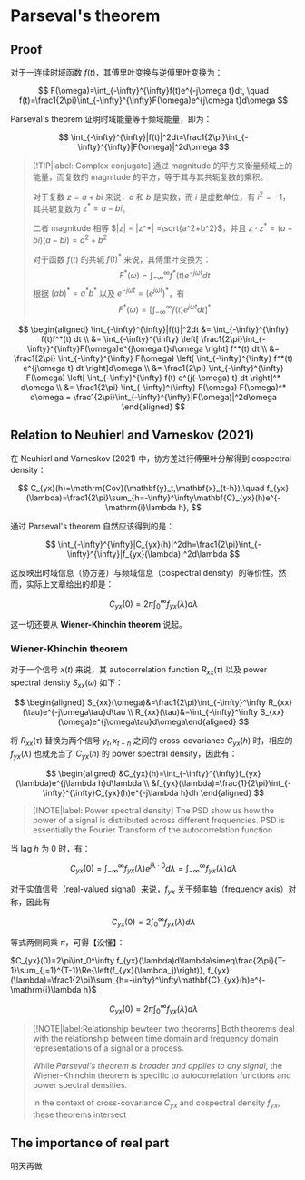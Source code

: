# Parseval's theorem

## Proof 

对于一连续时域函数 $f(t)$，其傅里叶变换与逆傅里叶变换为：

$$
F(\omega)=\int_{-\infty}^{\infty}f(t)e^{-j\omega t}dt, \quad f(t)=\frac1{2\pi}\int_{-\infty}^{\infty}F(\omega)e^{j\omega t}d\omega 
$$

Parseval's theorem 证明时域能量等于频域能量，即为：

$$
\int_{-\infty}^{\infty}|f(t)|^2dt=\frac1{2\pi}\int_{-\infty}^{\infty}|F(\omega)|^2d\omega  
$$

> [!TIP|label: Complex conjugate]
> 通过 magnitude 的平方来衡量频域上的能量，而复数的 magnitude 的平方，等于其与其共轭复数的乘积。
> 
> 对于复数 $z = a+bi$ 来说，$a$ 和 $b$ 是实数，而 $i$ 是虚数单位，有 $i^2 = -1$，其共轭复数为 $z^* = a - bi$。
>
> 二者 magnitude 相等 $|z| = |z^*| =\sqrt{a^2+b^2}$，并且 $z\cdot z^*=(a+bi)(a-bi)=a^2+b^2$
>
> 对于函数 $f(t)$ 的共轭 $f(t)^*$ 来说，其傅里叶变换为：
$$
F^*(\omega)=\int_{-\infty}^\infty f^*(t)e^{-j\omega t}dt
$$
> 根据 $(ab)^* = a^* b^*$ 以及 $e^{-j\omega t}=(e^{j\omega t})^*$，有
$$
F^*(\omega)=\left[\int_{-\infty}^\infty f(t)e^{j\omega t}dt\right]^*
$$
> 

$$
\begin{aligned}
    \int_{-\infty}^{\infty}|f(t)|^2dt &= \int_{-\infty}^{\infty} f(t)f^*(t) dt \\
    &= \int_{-\infty}^{\infty} \left[ \frac1{2\pi}\int_{-\infty}^{\infty}F(\omega)e^{j\omega t}d\omega   \right] f^*(t) dt \\
    &= \frac1{2\pi} \int_{-\infty}^{\infty} F(\omega) \left[ \int_{-\infty}^{\infty} f^*(t)  e^{j\omega t} dt \right]d\omega \\
    &= \frac1{2\pi} \int_{-\infty}^{\infty} F(\omega) \left[ \int_{-\infty}^{\infty} f(t)  e^{j(-\omega) t} dt \right]^* d\omega \\
    &= \frac1{2\pi} \int_{-\infty}^{\infty} F(\omega) F(\omega)^* d\omega =  \frac1{2\pi}\int_{-\infty}^{\infty}|F(\omega)|^2d\omega  
\end{aligned}
$$

## Relation to Neuhierl and Varneskov (2021)



在 Neuhierl and Varneskov (2021) 中，协方差进行傅里叶分解得到 cospectral density：

$$
C_{yx}(h)=\mathrm{Cov}(\mathbf{y}_t,\mathbf{x}_{t-h}),\quad f_{yx}(\lambda)=\frac1{2\pi}\sum_{h=-\infty}^\infty\mathbf{C}_{yx}(h)e^{-\mathrm{i}\lambda h},
$$



通过 Parseval's theorem 自然应该得到的是：

$$
\int_{-\infty}^{\infty}|C_{yx}(h)|^2dh=\frac1{2\pi}\int_{-\infty}^{\infty}|f_{yx}(\lambda)|^2d\lambda
$$

这反映出时域信息（协方差）与频域信息（cospectral density）的等价性。然而，实际上文章给出的却是：

$$
C_{yx}(0)=2\pi\int_0^\infty f_{yx}(\lambda)d\lambda
$$

这一切还要从 **Wiener-Khinchin theorem** 说起。

### Wiener-Khinchin theorem

对于一个信号 $x(t)$ 来说，其 autocorrelation function $R_{xx}(\tau)$ 以及 power spectral density $S_{xx}(\omega)$ 如下：

$$
\begin{aligned}
S_{xx}(\omega)&=\frac1{2\pi}\int_{-\infty}^\infty R_{xx}(\tau)e^{-j\omega\tau}d\tau \\
R_{xx}(\tau)&=\int_{-\infty}^\infty S_{xx}(\omega)e^{j\omega\tau}d\omega\end{aligned}
$$

将 $R_{xx}(\tau)$ 替换为两个信号 $y_t, x_{t-h}$ 之间的 cross-covariance $C_{yx}(h)$ 时，相应的 $f_{yx}(\lambda)$ 也就充当了 $C_{yx}(h)$ 的 power spectral density，因此有：

$$
\begin{aligned}
&C_{yx}(h)=\int_{-\infty}^{\infty}f_{yx}(\lambda)e^{j\lambda h}d\lambda  \\
&f_{yx}(\lambda)=\frac{1}{2\pi}\int_{-\infty}^{\infty}C_{yx}(h)e^{-j\lambda h}dh
\end{aligned}
$$

> [!NOTE|label: Power spectral density]
> The PSD show us how the power of a signal is distributed across different frequencies. PSD is essentially the Fourier Transform of the autocorrelation function


当 lag $h$ 为 0 时，有：

$$
C_{yx}(0)=\int_{-\infty}^{\infty}f_{yx}(\lambda)e^{j\lambda\cdot0}d\lambda  = \int_{-\infty}^{\infty}f_{yx}(\lambda)d\lambda
$$

对于实值信号（real-valued signal）来说，$f_{yx}$ 关于频率轴（frequency axis）对称，因此有

$$
C_{yx}(0)=2\int_{0}^{\infty}f_{yx}(\lambda)d\lambda
$$

等式两侧同乘 $\pi$，可得【没懂】：

$C_{yx}(0)=2\pi\int_0^\infty f_{yx}(\lambda)d\lambda\simeq\frac{2\pi}{T-1}\sum_{j=1}^{T-1}\Re{\left(f_{yx}(\lambda_j)\right)}, f_{yx}(\lambda)=\frac1{2\pi}\sum_{h=-\infty}^\infty\mathbf{C}_{yx}(h)e^{-\mathrm{i}\lambda h}$

$$
C_{yx}(0)=2\pi\int_0^\infty f_{yx}(\lambda)d\lambda
$$

> [!NOTE|label:Relationship bewteen two theorems]
> Both theorems deal with the relationship between time domain and frequency domain representations of a signal or a process. 
> 
> While *Parseval's theorem is broader and applies to any signal*, the Wiener-Khinchin theorem is specific to autocorrelation functions and power spectral densities.
>
>  In the context of cross-covariance $C_{yx}$ and cospectral density $f_{yx}$, these theorems intersect

## The importance of real part

明天再做
